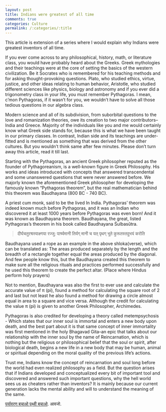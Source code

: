 ```yaml
---
layout: post
title: Indians were greatest of all time
comments: true
categories: Culture
permalink: /:categories/:title
---
```



This article is extension of a series where I would explain why Indians were greatest inventors of all time.

If you ever come across to any philosophical, history, math, or literature class, you would have probably heard about the Greeks. Greek mythologies and their teachings were at the core of setting the basics of the western civilization. Be it Socrates who is remembered for his teaching methods and for asking thought-provoking questions. Plato, who studied ethics, virtue, justice, and other ideas relating to human behavior, Aristotle, who studied different sciences like physics, biology and astronomy and if you ever did a trigonometry class in your life, you must remember Pythagoras. I mean, c’mon Pythagoras, if it wasn’t for you, we wouldn’t have to solve all those tedious questions in our algebra class.

Modern science and all of its subdivision, from suborbital questions to the love and romanization theories, owe its creation to two major contributors–India and Greece. Majority of the individuals like you and me would certainly know what Greek side stands for, because this is what we have been taught in our primary classes. In contrast, Indian side and its teachings are under-fitted and is mentioned as something that was derived from the other cultures. But you wouldn’t think same after few minutes. Please don’t turn away this article, read it till last.

Starting with the Pythagoras, an ancient Greek philosopher reputed as the founder of Pythagoreanism, is a well-known figure in Greek Philosophy. His works and ideas introduced with concepts that answered transcendental and some unanswered questions that were never answered before. We majorly known the aforementioned Greek philosopher for developing the famously known “Pythagoras theorem”, but the real mathematician behind this theorem was Baudhayana (800 BC - 740 BC).

A priest cum monk, said to be the lived In India. Pythagoras’ theorem was indeed known much before Pythagoras, and it was an Indian who discovered it at least 1000 years before Pythagoras was even born! And it was known as Baudhayana theorem. Baudhayana, the great, listed Pythagoras’s theorem in his book called Baudhayana Śulbasûtra.

> दीर्घचतुरश्रस्याक्ष्णया रज्जु: पार्श्र्वमानी तिर्यग् मानी च यत् पृथग् भूते कुरूतस्तदुभयं करोति

Baudhayana used a rope as an example in the above shloka(verse), which can be translated as: The areas produced separately by the length and the breadth of a rectangle together equal the areas produced by the diagonal. And few people know this, but the Baudhayana created this theorem to make sure all the religious rituals and practices performed successfully and he used this theorem to create the perfect altar. (Place where Hindus perform holy prayers)

Not to mention, Baudhayana was also the first to ever use and calculate the accurate value of π (pi), found a method for calculating the square root of 2 and last but not least he also found a method for drawing a circle almost equal in area to a square and vice versa. Although the credit for calculating the value π (pi) is given to another Greek Philosopher, Archimedes.

Pythagoras is also credited for developing a theory called metempsychosis - Which states that our inner soul is immortal and enters a new body upon death, and the best part about it is that same concept of inner immortality was first mentioned in the holy Bhagavad Gita–an epic that talks about our relationship with the inner soul by the name of Reincarnation, which is nothing but the religious or philosophical belief that the soul or spirit, after biological death, begins a new life in a new body that may be human, animal or spiritual depending on the moral quality of the previous life’s actions.

Trust me, Indians know the concept of reincarnation and soul long before the world had even realized philosophy as a field. But the question arises that if Indians developed and conceptualized every bit of important tool and discovered and answered such important questions, why the hell world sees us as cheaters rather than inventors? It is mainly because our current generation lacks the mental ability and will to understand the meaning of the same.

[पर्यावरण बचाओ पृथ्वी बचाओ](https://youtu.be/0Puv0Pss33M). आवजो.
